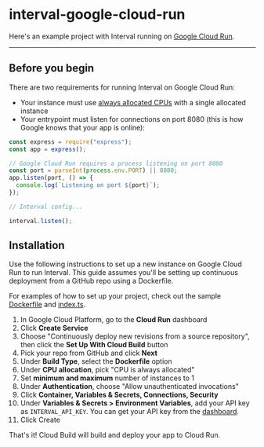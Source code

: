 # interval-google-cloud-run

Here's an example project with Interval running on [Google Cloud Run](https://cloud.google.com/run).

---

## Before you begin

There are two requirements for running Interval on Google Cloud Run:

- Your instance must use [always allocated CPUs](https://cloud.google.com/blog/products/serverless/cloud-run-gets-always-on-cpu-allocation) with a single allocated instance
- Your entrypoint must listen for connections on port 8080 (this is how Google knows that your app is online):

```ts
const express = require("express");
const app = express();

// Google Cloud Run requires a process listening on port 8080
const port = parseInt(process.env.PORT) || 8080;
app.listen(port, () => {
  console.log(`Listening on port ${port}`);
});

// Interval config...

interval.listen();
```

## Installation

Use the following instructions to set up a new instance on Google Cloud Run to run Interval. This guide assumes you'll be setting up continuous deployment from a GitHub repo using a Dockerfile.

For examples of how to set up your project, check out the sample [Dockerfile](https://github.com/interval/interval-google-cloud-run/blob/main/Dockerfile) and [index.ts](https://github.com/interval/interval-google-cloud-run/blob/main/src/index.ts).

1. In Google Cloud Platform, go to the **Cloud Run** dashboard
2. Click **Create Service**
3. Choose "Continuously deploy new revisions from a source repository", then click the **Set Up With Cloud Build** button
4. Pick your repo from GitHub and click **Next**
5. Under **Build Type**, select the **Dockerfile** option
6. Under **CPU allocation**, pick "CPU is always allocated"
7. Set **minimum and maximum** number of instances to 1
8. Under **Authentication**, choose "Allow unauthenticated invocations"
9. Click **Container, Variables & Secrets, Connections, Security**
10. Under **Variables & Secrets > Environment Variables**, add your API key as `INTERVAL_API_KEY`. You can get your API key from the [dashboard](https://intervalkit.com/dashboard/develop/keys).
11. Click Create

That's it! Cloud Build will build and deploy your app to Cloud Run.
